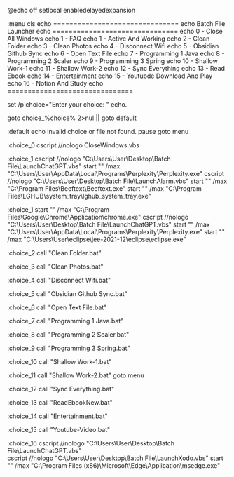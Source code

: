 @echo off
setlocal enabledelayedexpansion

:menu
cls
echo ===============================
echo        Batch File Launcher
echo ===============================
echo 0 - Close All Windows
echo 1 - FAQ
echo 1 - Active And Working
echo 2 - Clean Folder
echo 3 - Clean Photos
echo 4 - Disconnect Wifi
echo 5 - Obsidian Github Sync
echo 6 - Open Text File
echo 7 - Programming 1 Java
echo 8 - Programming 2 Scaler
echo 9 - Programming 3 Spring
echo 10 - Shallow Work-1
echo 11 - Shallow Work-2
echo 12 - Sync Everything
echo 13 - Read Ebook
echo 14 - Entertainment
echo 15 - Youtubde Download And Play
echo 16 - Notion And Study
echo ===============================

set /p choice="Enter your choice: "
echo.

goto choice_%choice% 2>nul || goto default

:default
echo Invalid choice or file not found.
pause
goto menu

:choice_0
cscript //nologo CloseWindows.vbs

:choice_1
cscript //nologo "C:\Users\User\Desktop\Batch File\LaunchChatGPT.vbs"
start "" /max "C:\Users\User\AppData\Local\Programs\Perplexity\Perplexity.exe"
cscript //nologo "C:\Users\User\Desktop\Batch File\LaunchAlarm.vbs"
start "" /max "C:\Program Files\Beeftext\Beeftext.exe"
start "" /max "C:\Program Files\LGHUB\system_tray\lghub_system_tray.exe"

:choice_1
start "" /max "C:\Program Files\Google\Chrome\Application\chrome.exe"
cscript //nologo "C:\Users\User\Desktop\Batch File\LaunchChatGPT.vbs"
start "" /max "C:\Users\User\AppData\Local\Programs\Perplexity\Perplexity.exe"
start "" /max "C:\Users\User\eclipse\jee-2021-12\eclipse\eclipse.exe"

:choice_2
call "Clean Folder.bat"

:choice_3
call "Clean Photos.bat"

:choice_4
call "Disconnect Wifi.bat"

:choice_5
call "Obsidian Github Sync.bat"

:choice_6
call "Open Text File.bat"

:choice_7
call "Programming 1 Java.bat"

:choice_8
call "Programming 2 Scaler.bat"

:choice_9
call "Programming 3 Spring.bat"

:choice_10
call "Shallow Work-1.bat"

:choice_11
call "Shallow Work-2.bat"
goto menu

:choice_12
call "Sync Everything.bat"

:choice_13
call "ReadEbookNew.bat"

:choice_14
call "Entertainment.bat"

:choice_15
call "Youtube-Video.bat"


:choice_16
cscript //nologo "C:\Users\User\Desktop\Batch File\LaunchChatGPT.vbs"	 
cscript //nologo "C:\Users\User\Desktop\Batch File\LaunchXodo.vbs"
start "" /max "C:\Program Files (x86)\Microsoft\Edge\Application\msedge.exe"


